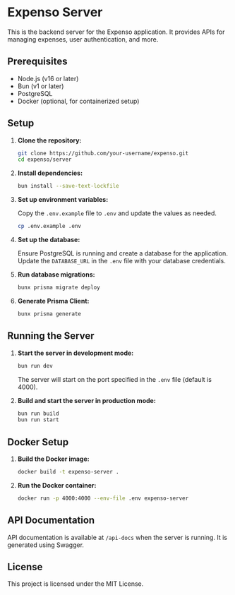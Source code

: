 # Expenso Server

This is the backend server for the Expenso application. It provides APIs for managing expenses, user authentication, and more.

## Prerequisites

- Node.js (v16 or later)
- Bun (v1 or later)
- PostgreSQL
- Docker (optional, for containerized setup)

## Setup

1. **Clone the repository:**

   ```bash
   git clone https://github.com/your-username/expenso.git
   cd expenso/server
   ```

2. **Install dependencies:**

   ```bash
   bun install --save-text-lockfile
   ```

3. **Set up environment variables:**

   Copy the `.env.example` file to `.env` and update the values as needed.

   ```bash
   cp .env.example .env
   ```

4. **Set up the database:**

   Ensure PostgreSQL is running and create a database for the application. Update the `DATABASE_URL` in the `.env` file with your database credentials.

5. **Run database migrations:**

   ```bash
   bunx prisma migrate deploy
   ```

6. **Generate Prisma Client:**

   ```bash
   bunx prisma generate
   ```

## Running the Server

1. **Start the server in development mode:**

   ```bash
   bun run dev
   ```

   The server will start on the port specified in the `.env` file (default is 4000).

2. **Build and start the server in production mode:**

   ```bash
   bun run build
   bun run start
   ```

## Docker Setup

1. **Build the Docker image:**

   ```bash
   docker build -t expenso-server .
   ```

2. **Run the Docker container:**

   ```bash
   docker run -p 4000:4000 --env-file .env expenso-server
   ```

## API Documentation

API documentation is available at `/api-docs` when the server is running. It is generated using Swagger.

## License

This project is licensed under the MIT License.
